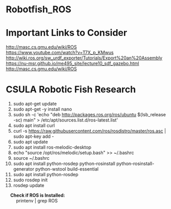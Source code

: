 # Robotfish_ROS
Important Links to Consider
======
http://masc.cs.gmu.edu/wiki/ROS  
https://www.youtube.com/watch?v=T7X_p_KMwus  
http://wiki.ros.org/sw_urdf_exporter/Tutorials/Export%20an%20Assembly  
https://nu-msr.github.io/me495_site/lecture10_sdf_gazebo.html  
http://masc.cs.gmu.edu/wiki/ROS  

CSULA Robotic Fish Research
======
1. sudo apt-get update
2. sudo apt-get -y install nano
3. sudo sh -c 'echo "deb http://packages.ros.org/ros/ubuntu $(lsb_release -sc) main" > /etc/apt/sources.list.d/ros-latest.list'
4. sudo apt install curl
5. curl -s https://raw.githubusercontent.com/ros/rosdistro/master/ros.asc | sudo apt-key add -
6. sudo apt update
7. sudo apt install ros-melodic-desktop
8. echo "source /opt/ros/melodic/setup.bash" >> ~/.bashrc
9. source ~/.bashrc
10. sudo apt install python-rosdep python-rosinstall python-rosinstall-generator python-wstool build-essential
11. sudo apt install python-rosdep
12. sudo rosdep init
13. rosdep update  

&emsp;**Check if ROS is Installed:**   
&emsp;&emsp; printenv | grep ROS